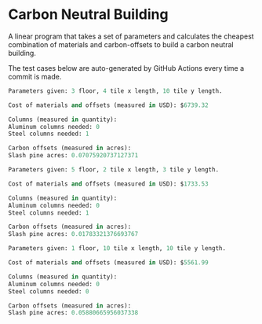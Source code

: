 # Carbon Neutral Building
A linear program that takes a set of parameters and calculates the cheapest combination of materials and carbon-offsets to build a carbon neutral building.

The test cases below are auto-generated by GitHub Actions every time a commit is made.
<!-- TEST CASE 1 -->
```python
Parameters given: 3 floor, 4 tile x length, 10 tile y length.

Cost of materials and offsets (measured in USD): $6739.32

Columns (measured in quantity):
Aluminum columns needed: 0
Steel columns needed: 1

Carbon offsets (measured in acres):
Slash pine acres: 0.07075920737127371
```
<!-- END TEST CASE -->

<!-- TEST CASE 2 -->
```python
Parameters given: 5 floor, 2 tile x length, 3 tile y length.

Cost of materials and offsets (measured in USD): $1733.53

Columns (measured in quantity):
Aluminum columns needed: 0
Steel columns needed: 1

Carbon offsets (measured in acres):
Slash pine acres: 0.01783321376693767
```
<!-- END TEST CASE -->

<!-- TEST CASE 3 -->
```python
Parameters given: 1 floor, 10 tile x length, 10 tile y length.

Cost of materials and offsets (measured in USD): $5561.99

Columns (measured in quantity):
Aluminum columns needed: 0
Steel columns needed: 0

Carbon offsets (measured in acres):
Slash pine acres: 0.05880665956037338
```
<!-- END TEST CASE -->